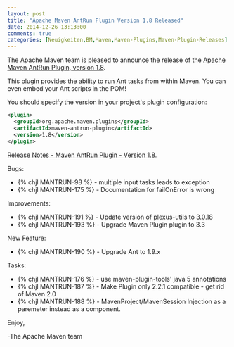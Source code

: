 ```yaml
---
layout: post
title: "Apache Maven AntRun Plugin Version 1.8 Released"
date: 2014-12-26 13:13:00
comments: true
categories: [Neuigkeiten,BM,Maven,Maven-Plugins,Maven-Plugin-Releases]
---
```

The Apache Maven team is pleased to announce the release of the 
[Apache Maven AntRun Plugin, version 1.8](http://maven.apache.org/plugins/maven-antrun-plugin/).

This plugin provides the ability to run Ant tasks from within Maven. You can
even embed your Ant scripts in the POM!

You should specify the version in your project's plugin configuration:

``` xml
<plugin>
  <groupId>org.apache.maven.plugins</groupId>
  <artifactId>maven-antrun-plugin</artifactId>
  <version>1.8</version>
</plugin>
```

<!-- more -->

[Release Notes - Maven AntRun Plugin - Version 1.8](http://jira.codehaus.org/secure/ReleaseNote.jspa?projectId=11125&version=18043).


Bugs:

 * {% chjl MANTRUN-98 %} - multiple input tasks leads to exception
 * {% chjl MANTRUN-175 %} - Documentation for failOnError is wrong

Improvements:

 * {% chjl MANTRUN-191 %} - Update version of plexus-utils to 3.0.18
 * {% chjl MANTRUN-193 %} - Upgrade Maven Plugin plugin to 3.3

New Feature:

 * {% chjl MANTRUN-190 %} - Upgrade Ant to 1.9.x

Tasks:

 * {% chjl MANTRUN-176 %} - use maven-plugin-tools' java 5 annotations
 * {% chjl MANTRUN-187 %} - Make Plugin only 2.2.1 compatible - get rid of Maven 2.0
 * {% chjl MANTRUN-188 %} - MavenProject/MavenSession Injection as a paremeter instead as a component.


Enjoy,

-The Apache Maven team


